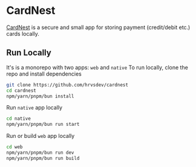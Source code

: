 
# CardNest

[CardNest](https://cn.hrvs.me) is a secure and small app for storing payment (credit/debit etc.) cards locally.

## Run Locally

It's is a monorepo with two apps: `web` and `native`
To run locally, clone the repo and install dependencies

```bash
git clone https://github.com/hrvsdev/cardnest
cd cardnest
npm/yarn/pnpm/bun install
```

Run `native` app locally

```bash
cd native
npm/yarn/pnpm/bun run start
```

Run or build `web` app locally

```bash
cd web
npm/yarn/pnpm/bun run dev
npm/yarn/pnpm/bun run build
```
